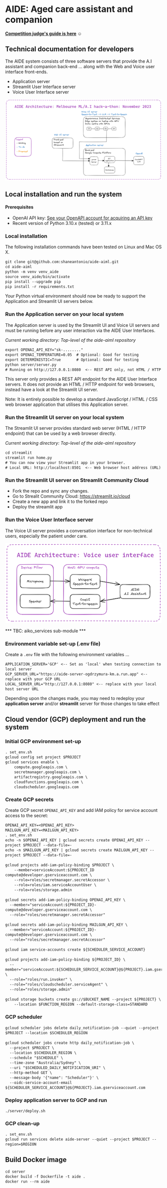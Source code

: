# AIDE: Aged care assistant and companion

**[Competition judge's guide is here](ReadMe.md) ☺**

## Technical documentation for developers

The AIDE system consists of three software servers that provide the
A.I assistant and companion back-end ... along with the Web and Voice
user interface front-ends.

- Application server
- Streamlit User Interface server
- Voice User Interface server

![AIDE system diagram](resources/aide_system_diagram.png)

## Local installation and run the system

#### Prerequisites

- OpenAI API key: [See your OpenAPI account for acquiring an API key](https://platform.openai.com/api-keys)
- Recent version of Python 3.10.x (tested) or 3.11.x

### Local installation

The following installation commands have been tested on Linux and Mac OS X.

    git clone git@github.com:shaneantonio/aide-aiml.git
    cd aide-aiml
    python -m venv venv_aide
    source venv_aide/bin/activate
    pip install --upgrade pip
    pip install -r requirements.txt

Your Python virtual environment should now be ready to support the Application and Streamlit UI servers below.

### Run the Application server on your local system

The Application server is used by the Streamlit UI and Voice UI servers and must be running before any user interaction via the AIDE User Interfaces.

*Current working directory: Top-level of the aide-aiml repository*

    export OPENAI_API_KEY="sk-........"
    export OPENAI_TEMPERATURE=0.05  # Optional: Good for testing
    export DETERMINISTIC=True       # Optional: Good for testing
    python server/server.py
    # Running on http://127.0.0.1:8080  <-- REST API only, not HTML / HTTP

This server only provides a REST API endpoint for the AIDE User Interface servers.  It does not provide an HTML / HTTP endpoint for web browsers, instead have a look at the Streamlit UI server.

Note: It is entirely possible to develop a standard JavaScript / HTML / CSS web browser application that utilises this Application server.

### Run the Streamlit UI server on your local system

The Streamlit UI server provides standard web server (HTML / HTTP endpoint) that can be used by a web browser directly.

*Current working directory: Top-level of the aide-aiml repository*

    cd streamlit
    streamlit run home.py
    # You can now view your Streamlit app in your browser.
    # Local URL: http://localhost:8501  <-- Web browser host address (URL)

### Run the Streamlit UI server on Streamlit Community Cloud

- Fork the repo and sync any changes.
- Go to Strealit Community Cloud: https://streamlit.io/cloud
- Create a new app and link it to the forked repo
- Deploy the streamlit app

### Run the Voice User Interface server

The Voice UI server provides a conversation interface for non-technical users, especially the patient under care.

![AIDE system diagram](resources/aide_voice_user_interface.png)

*** TBC: aiko_services sub-module ***

### Environment variable set-up (.env file)

Create a `.env` file with the following environment variables ...

    APPLICATION_SERVER='GCP' <-- Set as 'local' when testing connection to local server
    GCP_SERVER_URL="https://aide-server-ogdrzymura-km.a.run.app" <-- replace with your GCP URL
    LOCAL_SERVER_URL="http://127.0.0.1:8080" <-- replace with your local host server URL

Depending upon the changes made, you may need to redeploy your **application server** and/or **streamlit** server for those changes to take effect

## Cloud vendor (GCP) deployment and run the system

### Initial GCP environment set-up

    . set_env.sh
    gcloud config set project $PROJECT
    gcloud services enable \
        compute.googleapis.com \
        secretmanager.googleapis.com \
        artifactregistry.googleapis.com \
        cloudfunctions.googleapis.com \
        cloudscheduler.googleapis.com

### Create GCP secrets

Create GCP secret `OPENAI_API_KEY` and add IAM policy for service account access to the secret:

    OPENAI_API_KEY=<OPENAI_API_KEY>
    MAILGUN_API_KEY=<MAILGUN_API_KEY>
    . set_env.sh
    echo -n $OPENAI_API_KEY | gcloud secrets create OPENAI_API_KEY --project $PROJECT --data-file=-
    echo -n $MAILGUN_API_KEY | gcloud secrets create MAILGUN_API_KEY --project $PROJECT --data-file=-

    gcloud projects add-iam-policy-binding $PROJECT \
        --member=serviceAccount:${PROJECT_ID compute@developer.gserviceaccount.com \
        --role=roles/secretmanager.secretAccessor \
        --role=roles/iam.serviceAccountUser \
        --role=roles/storage.admin

    gcloud secrets add-iam-policy-binding OPENAI_API_KEY \
      --member="serviceAccount:${PROJECT_ID}-compute@developer.gserviceaccount.com \
      --role="roles/secretmanager.secretAccessor"

    gcloud secrets add-iam-policy-binding MAILGUN_API_KEY \
      --member="serviceAccount:${PROJECT_ID}-compute@developer.gserviceaccount.com \
      --role="roles/secretmanager.secretAccessor"

    gcloud iam service-accounts create ${SCHEDULER_SERVICE_ACCOUNT}

    gcloud projects add-iam-policy-binding ${PROJECT_ID} \
      --member="serviceAccount:${SCHEDULER_SERVICE_ACCOUNT}@${PROJECT}.iam.gserviceaccount.com" \
      --role="roles/run.invoker" \
      --role="roles/cloudscheduler.serviceAgent" \
      --role="roles/storage.admin"

    gcloud storage buckets create gs://$BUCKET_NAME --project ${PROJECT} \
        --location $FUNCTION_REGION --default-storage-class=STANDARD

### GCP scheduler

    gcloud scheduler jobs delete daily_notification-job --quiet --project $PROJECT --location $SCHEDULER_REGION

    gcloud scheduler jobs create http daily_notification-job \
      --project $PROJECT \
      --location $SCHEDULER_REGION \
      --schedule "$SCHEDULE" \
      --time-zone "Australia/Sydney" \
      --uri "$SCHEDULED_DAILY_NOTIFICATION_URI" \
      --http-method GET \
      --message-body '{"name": "Scheduler"}' \
      --oidc-service-account-email ${SCHEDULER_SERVICE_ACCOUNT}@${PROJECT}.iam.gserviceaccount.com

### Deploy application server to GCP and run

    ./server/deploy.sh

### GCP clean-up

    . set_env.sh
    gcloud run services delete aide-server --quiet --project $PROJECT --region=$REGION

## Build Docker image

    cd server
    docker build -f Dockerfile -t aide .
    docker run --rm aide
